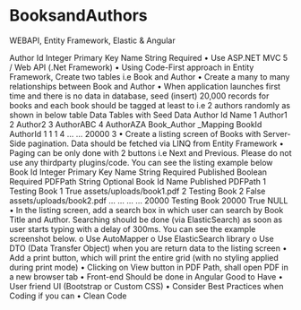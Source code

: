 # BooksandAuthors
 WEBAPI, Entity Framework, Elastic & Angular

Author
Id Integer Primary Key
Name String Required
• Use ASP.NET MVC 5 / Web API (.Net Framework)
• Using Code-First approach in Entity Framework, Create two tables i.e Book and Author
• Create a many to many relationships between Book and Author
• When application launches first time and there is no data in database, seed (insert) 20,000
records for books and each book should be tagged at least to i.e 2 authors randomly as
shown in below table
Data Tables with Seed Data
Author
Id Name
1 Author1
2 Author2
3 AuthorABC
4 AuthorAZA
Book_Author _Mapping
BookId AuthorId
1 1
1 4
… …
20000 3
• Create a listing screen of Books with Server-Side pagination. Data should be fetched via LINQ
from Entity Framework
• Paging can be only done with 2 buttons i.e Next and Previous. Please do not use any thirdparty plugins/code. You can see the listing example below
Book
Id Integer Primary Key
Name String Required
Published Boolean Required
PDFPath String Optional
Book
Id Name Published PDFPath
1 Testing Book 1 True assets/uploads/book1.pdf
2 Testing Book 2 False assets/uploads/book2.pdf
… … … …
20000 Testing Book 20000 True NULL
• In the listing screen, add a search box in which user can search by Book Title and Author.
Searching should be done (via ElasticSearch) as soon as user starts typing with a delay of
300ms. You can see the example screenshot below.
o Use AutoMapper
o Use ElasticSearch library
o Use DTO (Data Transfer Object) when you are return data to the listing screen
• Add a print button, which will print the entire grid (with no styling applied during print
mode)
• Clicking on View button in PDF Path, shall open PDF in a new browser tab
• Front-end Should be done in Angular
Good to Have
• User friend UI (Bootstrap or Custom CSS)
• Consider Best Practices when Coding if you can
• Clean Code
